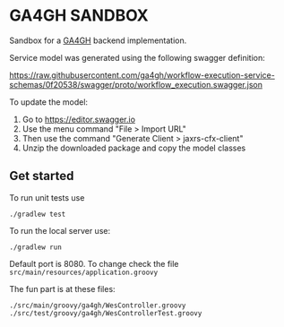 # GA4GH SANDBOX

Sandbox for a [GA4GH](https://github.com/ga4gh/workflow-execution-service-schemas/) backend implementation.

Service model was generated using the following swagger definition:

https://raw.githubusercontent.com/ga4gh/workflow-execution-service-schemas/0f20538/swagger/proto/workflow_execution.swagger.json

To update the model:
1) Go to https://editor.swagger.io
2) Use the menu command "File > Import URL"
3) Then use the command "Generate Client > jaxrs-cfx-client"
4) Unzip the downloaded package and copy the model classes


## Get started

To run unit tests use

```
./gradlew test
```

To run the local server use:

```
./gradlew run
```

Default port is 8080. To change check the file `src/main/resources/application.groovy`


The fun part is at these files:

```
./src/main/groovy/ga4gh/WesController.groovy
./src/test/groovy/ga4gh/WesControllerTest.groovy
```


